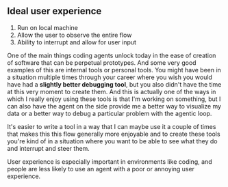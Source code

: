 ## Ideal user experience 

1. Run on local machine 
2. Allow the user to observe the entire flow
3. Ability to interrupt and allow for user input


One of the main things coding agents unlock today in the ease of creation of software that can be perpetual prototypes. And some very good examples of this are internal tools or personal tools.
You might have been in a situation multiple times through your career where you wish you would have had a **slightly better debugging tool**, but you also didn't have the time at this very moment to create them. And this is actually one of the ways in which I really enjoy using these tools is that I'm working on something, but I can also have the agent on the side provide me a better way to visualize my data or a better way to debug a particular problem with the agentic loop.

It's easier to write a tool in a way that I can maybe use it a couple of times that makes this this flow generally more enjoyable and to create these tools you're kind of in a situation where you want to be able to see what they do and interrupt and steer them.

User experience is especially important in environments like coding, and people are less likely to use an agent with a poor or annoying user experience.